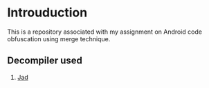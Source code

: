 Introuduction
=============
This is a repository associated with my assignment on Android code
obfuscation using merge technique.


Decompiler used
---------------
1. [Jad](http://varaneckas.com/jad/) 
